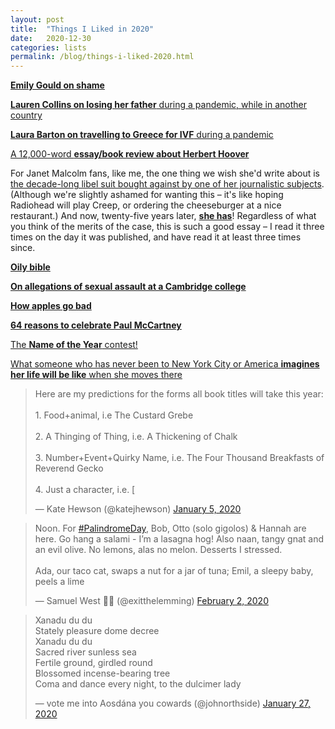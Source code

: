 ```yaml
---
layout: post
title:  "Things I Liked in 2020"
date:   2020-12-30
categories: lists
permalink: /blog/things-i-liked-2020.html
---
```


[**Emily Gould on shame**](https://www.thecut.com/2020/02/emily-gould-gawker-shame.html)

[**Lauren Collins on losing her father** during a pandemic, while in another country](https://www.newyorker.com/magazine/2020/05/11/reinventing-grief-in-an-era-of-enforced-isolation)

[**Laura Barton on travelling to Greece for IVF** during a pandemic](https://www.theguardian.com/society/2020/may/16/i-flew-to-greece-and-began-solo-ivf-then-the-world-shut-down)

[A 12,000-word **essay/book review about Herbert Hoover**](https://slatestarcodex.com/2020/03/17/book-review-hoover/)

For Janet Malcolm fans, like me, the one thing we wish she'd write about is [the decade-long libel suit bought against by one of her journalistic subjects](https://www.encyclopedia.com/law/law-magazines/masson-v-malcolm-et-al-1993-1994). (Although we're slightly ashamed for wanting this – it's like hoping Radiohead will play Creep, or ordering the cheeseburger at a nice restaurant.) And now, twenty-five years later, [**she has**](https://www.nybooks.com/articles/2020/09/24/jeffrey-masson-trial-second-chance/)! Regardless of what you think of the merits of the case, this is such a good essay – I read it three times on the day it was published, and have read it at least three times since.

**[Oily bible](https://slate.com/human-interest/2020/02/oil-bible-dalton-georgia-trump-prophecy-evangelical-miracle.html)**

**[On allegations of sexual assault at a Cambridge college](https://www.tortoisemedia.com/2020/02/18/campus-justice-trinity-hall/)**

**[How apples go bad](https://www.newyorker.com/culture/annals-of-gastronomy/how-apples-go-bad)**

**[64 reasons to celebrate Paul McCartney](https://ianleslie.substack.com/p/64-reasons-to-celebrate-paul-mccartney)**

[The **Name of the Year** contest!](https://www.vulture.com/tags/name-of-the-year/)

[What someone who has never been to New York City or America **imagines her life will be like** when she moves there](https://www.the-fence.com/issues/issue-4/empire-state-of-mind)

<blockquote class="twitter-tweet"><p lang="en" dir="ltr">Here are my predictions for the forms all book titles will take this year:<br><br>1. Food+animal, i.e The Custard Grebe<br><br>2. A Thinging of Thing, i.e. A Thickening of Chalk<br><br>3. Number+Event+Quirky Name, i.e. The Four Thousand Breakfasts of Reverend Gecko <br><br>4. Just a character, i.e. [</p>&mdash; Kate Hewson (@katejhewson) <a href="https://twitter.com/katejhewson/status/1213763724047110146?ref_src=twsrc%5Etfw">January 5, 2020</a></blockquote> <script async src="https://platform.twitter.com/widgets.js" charset="utf-8"></script>

<blockquote class="twitter-tweet"><p lang="en" dir="ltr">Noon. For <a href="https://twitter.com/hashtag/PalindromeDay?src=hash&amp;ref_src=twsrc%5Etfw">#PalindromeDay</a>, Bob, Otto (solo gigolos) &amp; Hannah are here. Go hang a salami - I’m a lasagna hog! Also naan, tangy gnat and an evil olive. No lemons, alas no melon. Desserts I stressed.<br><br>Ada, our taco cat, swaps a nut for a jar of tuna; Emil, a sleepy baby, peels a lime</p>&mdash; Samuel West 💙💛 (@exitthelemming) <a href="https://twitter.com/exitthelemming/status/1223939140418461696?ref_src=twsrc%5Etfw">February 2, 2020</a></blockquote> <script async src="https://platform.twitter.com/widgets.js" charset="utf-8"></script>

<blockquote class="twitter-tweet"><p lang="en" dir="ltr">Xanadu du du<br>Stately pleasure dome decree<br>Xanadu du du<br>Sacred river sunless sea<br>Fertile ground, girdled round<br>Blossomed incense-bearing tree<br>Coma and dance every night, to the dulcimer lady</p>&mdash; vote me into Aosdána you cowards (@johnorthside) <a href="https://twitter.com/johnorthside/status/1221817688999153665?ref_src=twsrc%5Etfw">January 27, 2020</a></blockquote> <script async src="https://platform.twitter.com/widgets.js" charset="utf-8"></script>







<!--

Nussbaum Apple

Worst novelist in the english language https://newrepublic.com/article/158761/learned-worst-novelist-english-language
Emily Ratajkowski, nymag
EU parliament auld lang syne
https://www.thetimes.co.uk/article/48-hours-in-september-when-ministers-and-scientists-split-over-covid-lockdown-vg5xbpsfx / BBC Lockdown documentary
Scott crackpot

“My pre-coronavirus lifestyle is beginning to disgust me” https://twitter.com/laurenzcollins/status/1235544361879900160
For Palindrome Day Feb 2
Book titles this year https://twitter.com/katejhewson/status/1213763724047110146
Reopen jurassic park https://www.mcsweeneys.net/articles/sure-the-velociraptors-are-still-on-the-loose-but-thats-no-reason-not-to-reopen-jurassic-park
Rebracketing https://twitter.com/Sausage_Spirit/status/1261402924141309953
Liesl von Trapp apology
The sudoku video

Noel Fielding as Cakes
Rotating circles optical illusion
Matt Lucas: go to work don’t go to work

Winds of Change
Revisionist History on Curtis LeMay
Australia crisis
More or Less, especially on covid
Matt Yglesias / Tyler Cowan 
TAL: A Mess to Be Reckones With, Garden of Branching Paths
David Duke
Tortoise on covid
The Other Latif

Last Week Tonight
Seth Myers
I May Destroy You
Antiviral Wipe
Roadkill

Dave @ Brits
Imogen Heap Royal Albert Hall
Phoebe Bridges NPR

Van der Breggen cycling on the ridge shot https://twitter.com/UCI_cycling/status/1309858111931514880

OLD THINGS: Madman Across the Water, Jean-Pierre Melville, night Manager

-->
